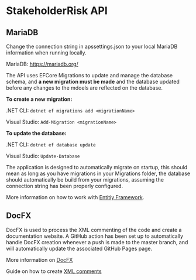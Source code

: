 # StakeholderRisk API

## MariaDB

Change the connection string in apssettings.json to your local MariaDB information when running locally.

MariaDB: https://mariadb.org/

The API uses EFCore Migrations to update and manage the database schema, and **a new migration must be made** and the database updated before any changes to the mdoels are reflected on the database.

**To create a new migration:**

.NET CLI: `dotnet ef migrations add <migrationName>`

Visual Studio: `Add-Migration <migrationName>`

**To update the database:**

.NET CLI: `dotnet ef database update`

Visual Studio: `Update-Database`

The application is designed to automatically migrate on startup, this should mean as long as you have migrations in your Migrations folder, the database should automatically be build from your migrations, assuming the connection string has been properly configured.

More information on how to work with [Entitiy Framework](https://learn.microsoft.com/en-us/ef/).

## DocFX

DocFX is used to process the XML commenting of the code and create a documentation website. A GitHub action has been set up to automatically handle DocFX creation whenever a push is made to the master branch, and will automatically update the associated GitHub Pages page.

More information on [DocFX](https://dotnet.github.io/docfx/)

Guide on how to create [XML comments](https://learn.microsoft.com/en-us/dotnet/csharp/language-reference/xmldoc/)
